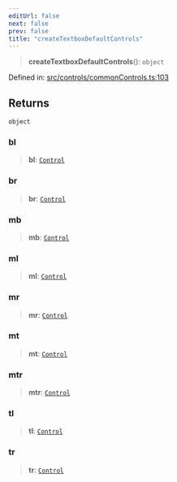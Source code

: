 ```yaml
---
editUrl: false
next: false
prev: false
title: "createTextboxDefaultControls"
---
```


> **createTextboxDefaultControls**(): `object`

Defined in: [src/controls/commonControls.ts:103](https://github.com/fabricjs/fabric.js/blob/8748628df7e9de00ba77413bfc3ad9e9fe9d4f30/src/controls/commonControls.ts#L103)

## Returns

`object`

### bl

> **bl**: [`Control`](/api/classes/control/)

### br

> **br**: [`Control`](/api/classes/control/)

### mb

> **mb**: [`Control`](/api/classes/control/)

### ml

> **ml**: [`Control`](/api/classes/control/)

### mr

> **mr**: [`Control`](/api/classes/control/)

### mt

> **mt**: [`Control`](/api/classes/control/)

### mtr

> **mtr**: [`Control`](/api/classes/control/)

### tl

> **tl**: [`Control`](/api/classes/control/)

### tr

> **tr**: [`Control`](/api/classes/control/)
